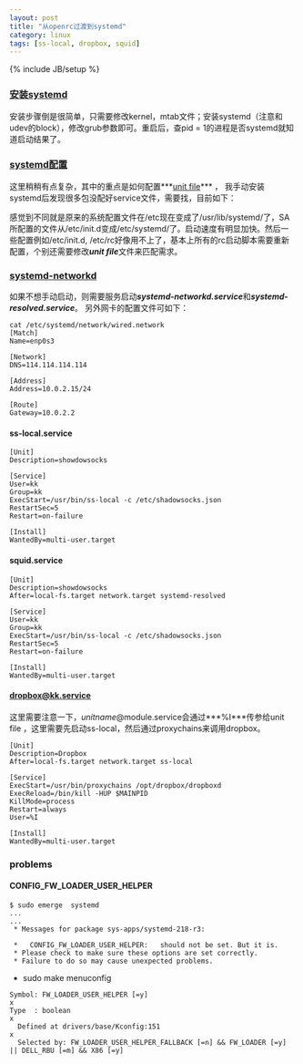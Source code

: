 ```yaml
---
layout: post
title: "从openrc过渡到systemd"
category: linux
tags: [ss-local, dropbox, squid]
---
```

{% include JB/setup %}

### [安装systemd](https://wiki.gentoo.org/wiki/Systemd)

安装步骤倒是很简单，只需要修改kernel，mtab文件；安装systemd（注意和udev的block），修改grub参数即可。重启后，查pid = 1的进程是否systemd就知道启动结果了。

### [systemd配置](https://wiki.archlinux.org/index.php/Systemd_(%E7%AE%80%E4%BD%93%E4%B8%AD%E6%96%87)) 

这里稍稍有点复杂，其中的重点是如何配置***[unit file](http://www.freedesktop.org/software/systemd/man/systemd.unit.html)*** ， 我手动安装systemd后发现很多包没配好service文件，需要找，目前如下：

感觉到不同就是原来的系统配置文件在/etc现在变成了/usr/lib/systemd/了，SA所配置的文件从/etc/init.d变成/etc/systemd/了。启动速度有明显加快。然后一些配置例如/etc/init.d, /etc/rc好像用不上了，基本上所有的rc启动脚本需要重新配置，个别还需要修改***unit file***文件来匹配需求。

### [systemd-networkd](https://wiki.archlinux.org/index.php/Systemd-networkd)

如果不想手动启动，则需要服务启动***systemd-networkd.service***和***systemd-resolved.service***。 另外网卡的配置文件可如下：


```
cat /etc/systemd/network/wired.network
[Match]
Name=enp0s3

[Network]
DNS=114.114.114.114

[Address]
Address=10.0.2.15/24

[Route]
Gateway=10.0.2.2
```

#### ss-local.service

```
[Unit]
Description=showdowsocks

[Service]
User=kk
Group=kk
ExecStart=/usr/bin/ss-local -c /etc/shadowsocks.json
RestartSec=5
Restart=on-failure

[Install]
WantedBy=multi-user.target
```

####  squid.service

```
[Unit]
Description=showdowsocks
After=local-fs.target network.target systemd-resolved

[Service]
User=kk
Group=kk
ExecStart=/usr/bin/ss-local -c /etc/shadowsocks.json
RestartSec=5
Restart=on-failure

[Install]
WantedBy=multi-user.target
```

#### dropbox@kk.service

这里需要注意一下，*unitname*@module.service会通过***%I***传参给unit file ，这里需要先启动ss-local，然后通过proxychains来调用dropbox。

```
[Unit]
Description=Dropbox
After=local-fs.target network.target ss-local

[Service]
ExecStart=/usr/bin/proxychains /opt/dropbox/dropboxd
ExecReload=/bin/kill -HUP $MAINPID
KillMode=process
Restart=always
User=%I

[Install]
WantedBy=multi-user.target
```

### problems

#### CONFIG_FW_LOADER_USER_HELPER

```
$ sudo emerge  systemd
...
...
 * Messages for package sys-apps/systemd-218-r3:

 *   CONFIG_FW_LOADER_USER_HELPER:   should not be set. But it is.
 * Please check to make sure these options are set correctly.
 * Failure to do so may cause unexpected problems.

```

* sudo make menuconfig

```
Symbol: FW_LOADER_USER_HELPER [=y]                                                                                 x  
Type  : boolean                                                                                                    x  
  Defined at drivers/base/Kconfig:151                                                                              x  
  Selected by: FW_LOADER_USER_HELPER_FALLBACK [=n] && FW_LOADER [=y] || DELL_RBU [=m] && X86 [=y] 
```
